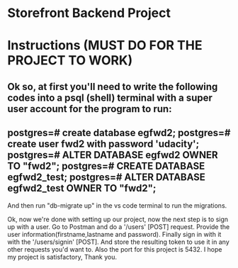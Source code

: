 # Storefront Backend Project

# Instructions (MUST DO FOR THE PROJECT TO WORK)

Ok so, at first you'll need to write the following codes into a psql (shell) terminal with a super user account for the program to run:    
-----
postgres=# create database egfwd2;
postgres=# create user fwd2 with password 'udacity';
postgres=# ALTER DATABASE egfwd2 OWNER TO "fwd2";
postgres=# CREATE DATABASE egfwd2_test;
postgres=# ALTER DATABASE egfwd2_test OWNER TO "fwd2";
----
And then run "db-migrate up" in the vs code terminal to run the migrations.

Ok, now we're done with setting up our project, now the next step is to sign up with a user.
Go to Postman and do a '/users' [POST] request.
Provide the user information(firstname,lastname and password).
Finally sign in with it with the '/users/signin' [POST].
And store the resulting token to use it in any other requests you'd want to.
Also the port for this project is 5432.
I hope my project is satisfactory, Thank you.